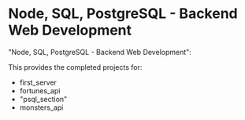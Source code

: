 # Node, SQL, PostgreSQL -  Backend Web Development
"Node, SQL, PostgreSQL -  Backend Web Development": 

This provides the completed projects for:
- first_server
- fortunes_api
- "psql_section"
- monsters_api



